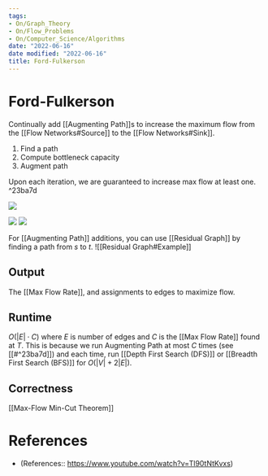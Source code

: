 ```yaml
---
tags:
- On/Graph_Theory
- On/Flow_Problems
- On/Computer_Science/Algorithms
date: "2022-06-16"
date modified: "2022-06-16"
title: Ford-Fulkerson
---
```


# Ford-Fulkerson
Continually add [[Augmenting Path]]s to increase the maximum flow from the [[Flow Networks#Source]] to the [[Flow Networks#Sink]].

1. Find a path
2. Compute bottleneck capacity
3. Augment path

Upon each iteration, we are guaranteed to increase max flow at least one. ^23ba7d

![](https://i.imgur.com/L5YjPhx.png)

![](https://i.imgur.com/FNCM77q.png)
![](https://i.imgur.com/5dZJAMB.png)

For [[Augmenting Path]] additions, you can use [[Residual Graph]] by finding a path from $s$ to $t$.
![[Residual Graph#Example]]

## Output
The [[Max Flow Rate]], and assignments to edges to maximize flow.

## Runtime
$O(|E|\cdot C)$ where $E$ is number of edges and $C$ is the [[Max Flow Rate]] found at $T$. This is because we run Augmenting Path at most $C$ times (see [[#^23ba7d]]) and each time, run [[Depth First Search (DFS)]] or [[Breadth First Search (BFS)]] for $O(|V|+ 2|E|)$.

## Correctness
[[Max-Flow Min-Cut Theorem]]

# References
- (References:: https://www.youtube.com/watch?v=Tl90tNtKvxs)
